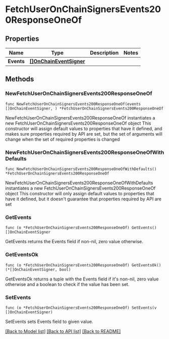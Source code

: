 # FetchUserOnChainSignersEvents200ResponseOneOf

## Properties

Name | Type | Description | Notes
------------ | ------------- | ------------- | -------------
**Events** | [**[]OnChainEventSigner**](OnChainEventSigner.md) |  | 

## Methods

### NewFetchUserOnChainSignersEvents200ResponseOneOf

`func NewFetchUserOnChainSignersEvents200ResponseOneOf(events []OnChainEventSigner, ) *FetchUserOnChainSignersEvents200ResponseOneOf`

NewFetchUserOnChainSignersEvents200ResponseOneOf instantiates a new FetchUserOnChainSignersEvents200ResponseOneOf object
This constructor will assign default values to properties that have it defined,
and makes sure properties required by API are set, but the set of arguments
will change when the set of required properties is changed

### NewFetchUserOnChainSignersEvents200ResponseOneOfWithDefaults

`func NewFetchUserOnChainSignersEvents200ResponseOneOfWithDefaults() *FetchUserOnChainSignersEvents200ResponseOneOf`

NewFetchUserOnChainSignersEvents200ResponseOneOfWithDefaults instantiates a new FetchUserOnChainSignersEvents200ResponseOneOf object
This constructor will only assign default values to properties that have it defined,
but it doesn't guarantee that properties required by API are set

### GetEvents

`func (o *FetchUserOnChainSignersEvents200ResponseOneOf) GetEvents() []OnChainEventSigner`

GetEvents returns the Events field if non-nil, zero value otherwise.

### GetEventsOk

`func (o *FetchUserOnChainSignersEvents200ResponseOneOf) GetEventsOk() (*[]OnChainEventSigner, bool)`

GetEventsOk returns a tuple with the Events field if it's non-nil, zero value otherwise
and a boolean to check if the value has been set.

### SetEvents

`func (o *FetchUserOnChainSignersEvents200ResponseOneOf) SetEvents(v []OnChainEventSigner)`

SetEvents sets Events field to given value.



[[Back to Model list]](../README.md#documentation-for-models) [[Back to API list]](../README.md#documentation-for-api-endpoints) [[Back to README]](../README.md)


